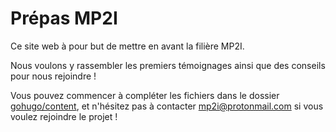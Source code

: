 # Prépas MP2I

Ce site web à pour but de mettre en avant la filière MP2I.

Nous voulons y rassembler les premiers témoignages ainsi que des conseils pour nous rejoindre !

Vous pouvez commencer à compléter les fichiers dans le dossier [gohugo/content](https://github.com/mp2i-france/mp2i-france-website/tree/gohugo/content), et n'hésitez pas à contacter [mp2i@protonmail.com](mailto:mp2i@protonmail.com) si vous voulez rejoindre le projet !
